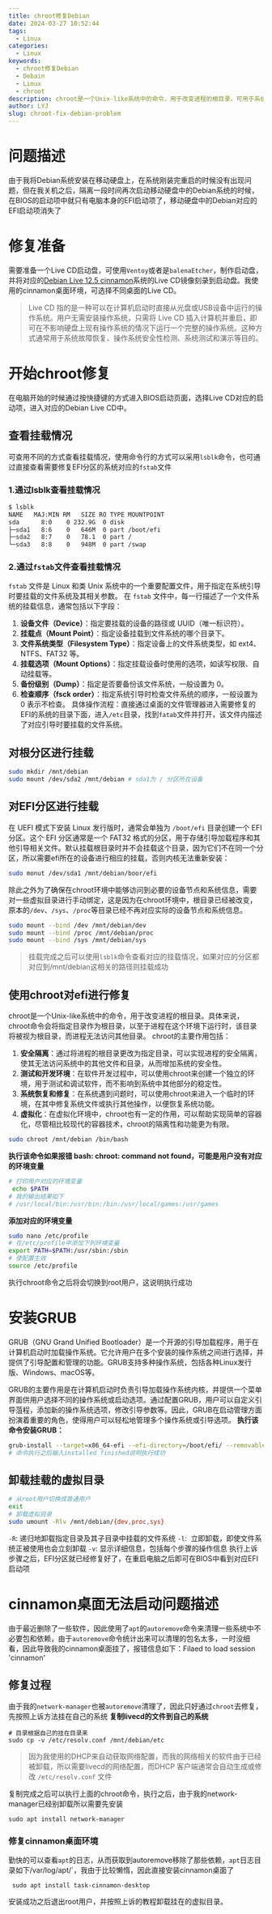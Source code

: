 ```yaml
---
title: chroot修复Debian
date: 2024-03-27 10:52:44
tags:
  - Linux
categories:
  - Linux
keywords:
  - chroot修复Debian
  - Debain
  - Linux
  - chroot
description: chroot是一个Unix-like系统中的命令，用于改变进程的根目录，可用于系统恢复和修复
author: LYJ
slug: chroot-fix-debian-problem
---
```

# 问题描述
由于我将Debian系统安装在移动硬盘上，在系统刚装完重启的时候没有出现问题，但在我关机之后，隔离一段时间再次启动移动硬盘中的Debian系统的时候，在BIOS的启动项中就只有电脑本身的EFI启动项了，移动硬盘中的Debian对应的EFI启动项消失了
# 修复准备
需要准备一个Live CD启动盘，可使用`Ventoy`或者是`balenaEtcher`，制作启动盘，并将对应的[Debian Live 12.5 cinnamon](https://iso.mirrors.ustc.edu.cn/debian-cd/current-live/amd64/iso-hybrid/debian-live-12.5.0-amd64-cinnamon.iso)系统的Live CD镜像刻录到启动盘。我使用的cinnamon桌面环境，可选择不同桌面的Live CD。

> Live CD 指的是一种可以在计算机启动时直接从光盘或USB设备中运行的操作系统。用户无需安装操作系统，只需将 Live CD 插入计算机并重启，即可在不影响硬盘上现有操作系统的情况下运行一个完整的操作系统。这种方式通常用于系统故障恢复、操作系统安全性检测、系统测试和演示等目的。
# 开始chroot修复
在电脑开始的时候通过按快捷键的方式进入BIOS启动页面，选择Live CD对应的启动项，进入对应的Debian Live CD中。
## 查看挂载情况
可查用不同的方式查看挂载情况，使用命令行的方式可以采用`lsblk`命令，也可通过直接查看需要修复EFI分区的系统对应的`fstab`文件
### 1.通过lsblk查看挂载情况
```bash
$ lsblk
NAME   MAJ:MIN RM   SIZE RO TYPE MOUNTPOINT
sda      8:0    0 232.9G  0 disk
├─sda1   8:6    0   646M  0 part /boot/efi
├─sda2   8:7    0   78.1  0 part /
└─sda3   8:8    0   948M  0 part /swap
```
### 2.通过`fstab`文件查看挂载情况
`fstab` 文件是 Linux 和类 Unix 系统中的一个重要配置文件，用于指定在系统引导时要挂载的文件系统及其相关参数。
在 `fstab` 文件中，每一行描述了一个文件系统的挂载信息，通常包括以下字段：
1. **设备文件（Device）**：指定要挂载的设备的路径或 UUID（唯一标识符）。
2. **挂载点（Mount Point）**：指定设备挂载到文件系统的哪个目录下。
3. **文件系统类型（Filesystem Type）**：指定设备上的文件系统类型，如 ext4、NTFS、FAT32 等。
4. **挂载选项（Mount Options）**：指定挂载设备时使用的选项，如读写权限、自动挂载等。
5. **备份级别（Dump）**：指定是否要备份该文件系统，一般设置为 0。
6. **检查顺序（fsck order）**：指定系统引导时检查文件系统的顺序，一般设置为 0 表示不检查。
具体操作流程：直接通过桌面的文件管理器进入需要修复的EFI的系统的目录下面，进入`/etc`目录，找到`fatab`文件并打开，该文件内描述了对应引导时要挂载的文件系统。
## 对根分区进行挂载
```bash
sudo mkdir /mnt/debian
sudo mount /dev/sda2 /mnt/debian # sda1为 / 分区所在设备
```
## 对EFI分区进行挂载
在 UEFI 模式下安装 Linux 发行版时，通常会单独为 `/boot/efi` 目录创建一个 EFI 分区。这个 EFI 分区通常是一个 FAT32 格式的分区，用于存储引导加载程序和其他引导相关文件。默认挂载根目录时并不会挂载这个目录，因为它们不在同一个分区，所以需要efi所在的设备进行相应的挂载，否则内核无法重新安装：
```bash
sudo monut /dev/sda1 /mnt/debian/boor/efi
```
除此之外为了确保在chroot环境中能够访问到必要的设备节点和系统信息，需要对一些虚拟目录进行手动绑定，这是因为在chroot环境中，根目录已经被改变，原本的`/dev`、`/sys`、`/proc`等目录已经不再对应实际的设备节点和系统信息。
```bash
sudo mount --bind /dev /mnt/debian/dev
sudo mount --bind /proc /mnt/debian/proc
sudo mount --bind /sys /mnt/debian/sys
```
> 挂载完成之后可以使用`lsblk`命令查看对应的挂载情况，如果对应的分区都对应到/mnt/debian这相关的路径则挂载成功
## 使用chroot对efi进行修复
chroot是一个Unix-like系统中的命令，用于改变进程的根目录。具体来说，chroot命令会将指定目录作为根目录，以至于进程在这个环境下运行时，该目录将被视为根目录，而进程无法访问其他目录。
chroot的主要作用包括：
1. **安全隔离**：通过将进程的根目录更改为指定目录，可以实现进程的安全隔离，使其无法访问系统中的其他文件和目录，从而增加系统的安全性。
2. **测试和开发环境**：在软件开发过程中，可以使用chroot来创建一个独立的环境，用于测试和调试软件，而不影响到系统中其他部分的稳定性。
3. **系统恢复和修复**：在系统遇到问题时，可以使用chroot来进入一个临时的环境，在其中修复系统文件或执行其他操作，以便恢复系统功能。
4. **虚拟化**：在虚拟化环境中，chroot也有一定的作用，可以帮助实现简单的容器化，尽管相比较现代的容器技术，chroot的隔离性和功能更为有限。
```bash
sudo chroot /mnt/debian /bin/bash
```
**执行该命令如果报错 bash: chroot: command not found，可能是用户没有对应的环境变量**
```bash
# 打印用户对应的环境变量
 echo $PATH
# 我的输出结果如下
# /usr/local/bin:/usr/bin:/bin:/usr/local/games:/usr/games
```
**添加对应的环境变量**
```bash
sudo nano /etc/profile
# 在/etc/profile中添加下列环境变量
export PATH=$PATH:/usr/sbin:/sbin
# 使配置生效
source /etc/profile
```
执行chroot命令之后将会切换到root用户，这说明执行成功
# 安装GRUB 
GRUB（GNU Grand Unified Bootloader）是一个开源的引导加载程序，用于在计算机启动时加载操作系统。它允许用户在多个安装的操作系统之间进行选择，并提供了引导配置和管理的功能。GRUB支持多种操作系统，包括各种Linux发行版、Windows、macOS等。

GRUB的主要作用是在计算机启动时负责引导加载操作系统内核，并提供一个菜单界面供用户选择不同的操作系统或启动选项。通过配置GRUB，用户可以自定义引导菹程，添加新的操作系统选项，修改引导参数等。因此，GRUB在启动管理方面扮演着重要的角色，使得用户可以轻松地管理多个操作系统或引导选项。
**执行该命令安装GRUB：**
```bash
grub-install --target=x86_64-efi --efi-directory=/boot/efi/ --removable
# 命令执行之后输入installed finished说明执行成功
```
## 卸载挂载的虚拟目录
```bash
# 从root用户切换成普通用户
exit
# 卸载虚拟目录
sudo umount -Rlv /mnt/debian/{dev,proc,sys}
```
`-R`: 递归地卸载指定目录及其子目录中挂载的文件系统
`-l`:  立即卸载，即使文件系统正被使用也会立刻卸载
`-v`: 显示详细信息，包括每个步骤的操作信息
执行上诉步骤之后，EFI分区就已经修复好了，在重启电脑之后即可在BIOS中看到对应EFI启动项

# cinnamon桌面无法启动问题描述
由于最近删除了一些软件，因此使用了`apt`的`autoremove`命令来清理一些系统中不必要包和依赖，由于`autoremove`命令统计出来可以清理的包名太多，一时没细看，因此导致我的cinnamon桌面挂了，报错信息如下：Filaed to load session 'cinnamon'
## 修复过程
由于我的`network-manager`也被`autoremove`清理了，因此只好通过`chroot`去修复，先按照上诉方法挂在自己的系统
**复制livecd的文件到自己的系统**
```shell
# 目录根据自己的挂在目录来
sudo cp -v /etc/resolv.conf /mnt/debian/etc
```
> 因为我使用的DHCP来自动获取网络配置，而我的网络相关的软件由于已经被卸载，所以需要livecd的网络配置，而DHCP 客户端通常会自动生成或修改 `/etc/resolv.conf` 文件

复制完成之后可以执行上面的chroot命令，执行之后，由于我的network-manager已经别卸载所以需要先安装
```shell
sudo apt install network-manager
```
### 修复cinnamon桌面环境
勤快的可以查看`apt`的日志，从而获取到autoremove移除了那些依赖，`apt`日志目录如下/var/log/apt/`，我由于比较懒惰，因此直接安装cinnamon桌面了
```shell
 sudo apt install task-cinnamon-desktop
```
安装成功之后退出root用户，并按照上诉的教程卸载挂在的虚拟目录。
